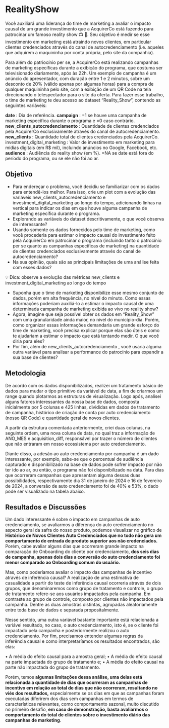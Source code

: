 # RealityShow


Você auxiliará uma liderança do time de marketing a
avaliar o impacto causal de um grande investimento que a AcquirerCo está
fazendo para patrocinar um famoso reality show 📺 👀. Seu objetivo é medir se
esse investimento em marketing está atraindo novos clientes, em particular
clientes credenciados através do canal de autocredenciamento (i.e. aqueles
que adquirem a maquininha por conta própria, pelo site da companhia).

Para além do patriocínio per se, a AcquirerCo está realizando campanhas de
marketing específicas durante a exibição do programa, que costuma ser
televisionado diariamente, após às 22h. Um exemplo de campanha é um
anúncio do apresentador, com duração entre 1 e 2 minutos, sobre um desconto
de 20% (válido apenas por algumas horas) para a compra de qualquer
maquininha pelo site, com a exibição de um QR Code na tela direcionando o
telespectador para o site da oferta. 
Para fazer esse trabalho, o time de marketing te deu acesso ao dataset
“Reality_Show”, contendo as seguintes variáveis:

**date** : Dia de referência.
**campaign** : =1 se houve uma campanha de marketing específica durante o
programa e =0 caso contrário.
**new_clients_autocredenciamento** : Quantidade de clientes credenciados pela
AcquirerCo exclusivamente através do canal de autocredenciamento.
**new_clients** : Quantidade total de clientes credenciados pela AcquirerCo.
investment_digital_marketing : Valor de investimento em marketing para mídias
digitais (em R$ mil), incluindo anúncios no Google, Facebook, etc.
**audience** : Audiência do reality show (em %). =NA se date está fora do
período do programa, ou se ele não foi ao ar.

## Objetivo
  - Para endereçar o problema, você decidiu se familiarizar com os dados para
entendê-los melhor. Para isso, crie um plot com a evolução das variáveis 
new_clients_autocredenciamento e investment_digital_marketing ao longo do tempo,
adicionando linhas na vertical para indicar os dias em que houve alguma
campanha de marketing específica durante o programa.
  - Explorando as variáveis do dataset descritivamente, o que você observa de
interessante?
  - Usando somente os dados fornecidos pelo time de marketing, como você
procederia para estimar o impacto causal do investimento feito pela
AcquirerCo em patrocinar o programa (incluindo tanto o patrocínio per se
quanto as campanhas específicas de marketing) na quantidade de clientes
credenciados exclusivamente através do canal de autocredenciamento?
  - Na sua opinião, quais são as principais limitações de uma análise feita com
esses dados?

💡 Dica: observe a evolução das métricas new_clients e 
investment_digital_marketing ao longo do tempo

  - Suponha que o time de marketing disponibilize esse mesmo conjunto de
dados, porém em alta frequência, no nível do minuto. Como essas
informações poderiam auxiliá-lo a estimar o impacto causal de uma
determinada campanha de marketing exibida ao vivo no reality show?
  - Agora, imagine que seja possível obter os dados em “Reality_Show” com
uma granularidade ainda maior, no nível do município-dia. Porém, como
organizar essas informações demandaria um grande esforço do time de
marketing, você precisa explicar porque elas são úteis e como te ajudariam
a estimar o impacto que está tentando medir. O que você diria para eles?
  - Por fim, além de new_clients_autocredenciamento , você usaria alguma outra
variável para analisar a performance do patrocínio
para expandir a sua base de clientes?

## Metodologia

De acordo com os dados disponibilizados, realizei um tratamento básico de dados para mudar o tipo 
primitivo da variável de data, a fim de criarmos um range quando plotarmos as estruturas de visualização. Logo
após, analisei alguns fatores interessantes da nossa base de dados, composta inicialmente por 5 colunas e 425 
linhas, divididas em dados de tratamento de campanha, histórico de criação de conta por auto credenciamento
(nosso QR Code) e quantidade geral de novos clientes.

A partir da estrutura comentada anteriormente, criei duas colunas, na seguinte ordem, uma nova 
coluna de data, no qual traz a informação de ANO_MES e acquisition_diff, responsável por trazer o número de 
clientes que não entraram em nosso ecossistema por auto credenciamento.

Diante disso, a adesão ao auto credenciamento por campanha é um dado interessante, por exemplo, 
sabe-se que o percentual de audiência capturado e disponibilizado na base de dados pode sofrer impacto por 
não ter ido ao ar, ou então, o programa não foi disponibilizado na data. Para dias que ocorreram campanhas 
que apresentam alguma dessas duas possibilidades, respectivamente dia 31 de janeiro de 2024 e 16 de 
fevereiro de 2024, a conversão de auto credenciamento foi de 40% e 53%, o dado pode ser visualizado na 
tabela abaixo.

## Resultados e Discussões

Um dado interessante é sobre o impacto em campanhas de auto credenciamento, se avaliarmos a 
diferença do auto credenciamento no aspecto geral da safra do nosso produto, podemos visualizar no gráfico 
de **Histórico de Novos Clientes Auto Credenciados que no todo não gera um comportamento de entrada de 
produto superior aos não credenciados.** Porém, cabe avaliar alguns dias que ocorreram grande impacto na 
comparação de Onboarding do cliente por credenciamento, **dos seis dias de campanha, apenas dois dias a 
conversão do auto credenciamento foi menor comparado ao Onboarding comum do usuário.**

Mas, como poderíamos avaliar o impacto das campanhas de incentivo através de inferência causal? A 
realização de uma estimativa de casualidade a partir do teste de inferência causal ocorreria através de dois 
grupos, que denominaremos como grupo de tratamento e controle, o grupo de tratamento refere-se aos 
usuários impactados pela campanha. Em contraste ao grupo de controle, composto por clientes não impactados 
pela campanha. Dentre as duas amostras distintas, agrupadas aleatoriamente entre toda base de dados e 
separada propositalmente.

Nesse sentido, uma outra variável bastante importante está relacionada a variável resultado, no caso, o auto 
credenciamento, isto é, se o cliente foi impactado pela campanha e posteriormente realizou o auto 
credenciamento. Por fim, precisamos entender algumas regras da inferência causal e como interpretaríamos os 
resultados encontrados, são elas:

• A média do efeito causal para a amostra geral;
• A média do efeito causal na parte impactada do grupo de tratamento e;
• A média do efeito causal na parte não impactada do grupo de tratamento.

Porém, temos **algumas limitações dessa análise, uma delas está relacionada a quantidade de dias que 
ocorreram as campanhas de incentivo em relação ao total de dias que não ocorreram, resultando no viés dos
resultados,** especialmente se os dias em que as campanhas foram executadas diferirem dos dias sem campanhas 
em termos de características relevantes, como comportamento sazonal, muito discutido no primeiro desafio,
**em caso de demonstração, basta avaliarmos o comportamento do total de clientes sobre o investimento 
diário das campanhas de marketing**.
